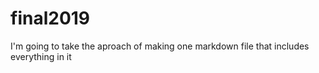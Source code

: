 # final2019
I'm going to take the aproach of making one markdown file that includes everything  in it 

